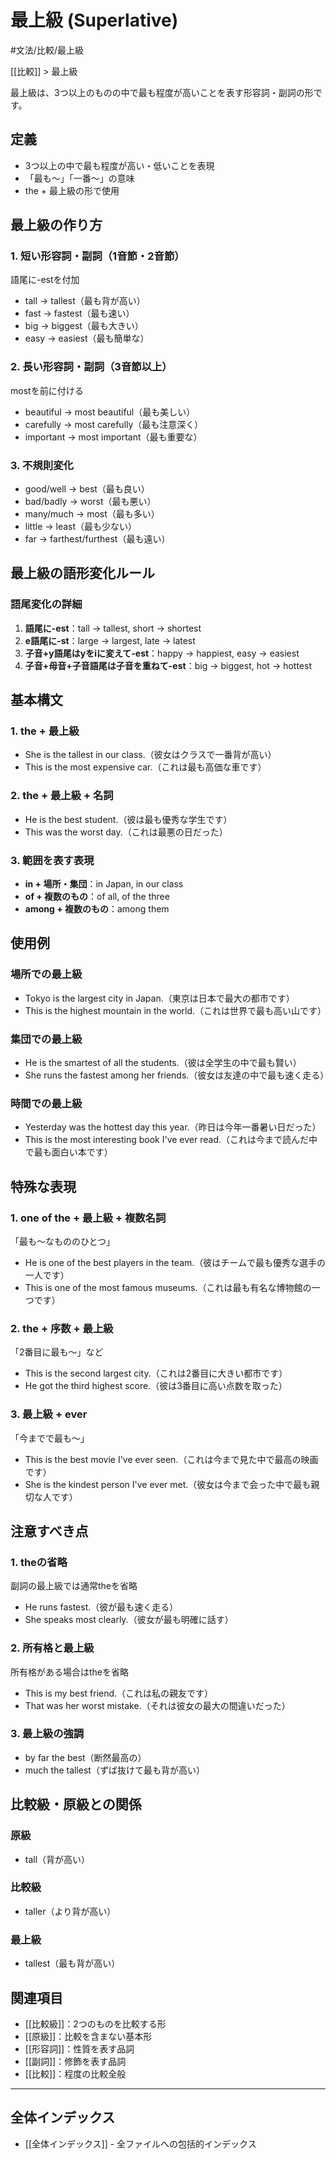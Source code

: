 # 最上級 (Superlative)

#文法/比較/最上級

[[比較]] > 最上級

最上級は、3つ以上のものの中で最も程度が高いことを表す形容詞・副詞の形です。

## 定義
- 3つ以上の中で最も程度が高い・低いことを表現
- 「最も～」「一番～」の意味
- the + 最上級の形で使用

## 最上級の作り方

### 1. 短い形容詞・副詞（1音節・2音節）
語尾に-estを付加
- tall → tallest（最も背が高い）
- fast → fastest（最も速い）
- big → biggest（最も大きい）
- easy → easiest（最も簡単な）

### 2. 長い形容詞・副詞（3音節以上）
mostを前に付ける
- beautiful → most beautiful（最も美しい）
- carefully → most carefully（最も注意深く）
- important → most important（最も重要な）

### 3. 不規則変化
- good/well → best（最も良い）
- bad/badly → worst（最も悪い）
- many/much → most（最も多い）
- little → least（最も少ない）
- far → farthest/furthest（最も遠い）

## 最上級の語形変化ルール

### 語尾変化の詳細
1. **語尾に-est**：tall → tallest, short → shortest
2. **e語尾に-st**：large → largest, late → latest
3. **子音+y語尾はyをiに変えて-est**：happy → happiest, easy → easiest
4. **子音+母音+子音語尾は子音を重ねて-est**：big → biggest, hot → hottest

## 基本構文

### 1. the + 最上級
- She is the tallest in our class.（彼女はクラスで一番背が高い）
- This is the most expensive car.（これは最も高価な車です）

### 2. the + 最上級 + 名詞
- He is the best student.（彼は最も優秀な学生です）
- This was the worst day.（これは最悪の日だった）

### 3. 範囲を表す表現
- **in + 場所・集団**：in Japan, in our class
- **of + 複数のもの**：of all, of the three
- **among + 複数のもの**：among them

## 使用例

### 場所での最上級
- Tokyo is the largest city in Japan.（東京は日本で最大の都市です）
- This is the highest mountain in the world.（これは世界で最も高い山です）

### 集団での最上級
- He is the smartest of all the students.（彼は全学生の中で最も賢い）
- She runs the fastest among her friends.（彼女は友達の中で最も速く走る）

### 時間での最上級
- Yesterday was the hottest day this year.（昨日は今年一番暑い日だった）
- This is the most interesting book I've ever read.（これは今まで読んだ中で最も面白い本です）

## 特殊な表現

### 1. one of the + 最上級 + 複数名詞
「最も～なもののひとつ」
- He is one of the best players in the team.（彼はチームで最も優秀な選手の一人です）
- This is one of the most famous museums.（これは最も有名な博物館の一つです）

### 2. the + 序数 + 最上級
「2番目に最も～」など
- This is the second largest city.（これは2番目に大きい都市です）
- He got the third highest score.（彼は3番目に高い点数を取った）

### 3. 最上級 + ever
「今までで最も～」
- This is the best movie I've ever seen.（これは今まで見た中で最高の映画です）
- She is the kindest person I've ever met.（彼女は今まで会った中で最も親切な人です）

## 注意すべき点

### 1. theの省略
副詞の最上級では通常theを省略
- He runs fastest.（彼が最も速く走る）
- She speaks most clearly.（彼女が最も明確に話す）

### 2. 所有格と最上級
所有格がある場合はtheを省略
- This is my best friend.（これは私の親友です）
- That was her worst mistake.（それは彼女の最大の間違いだった）

### 3. 最上級の強調
- by far the best（断然最高の）
- much the tallest（ずば抜けて最も背が高い）

## 比較級・原級との関係

### 原級
- tall（背が高い）

### 比較級
- taller（より背が高い）

### 最上級
- tallest（最も背が高い）

## 関連項目
- [[比較級]]：2つのものを比較する形
- [[原級]]：比較を含まない基本形
- [[形容詞]]：性質を表す品詞
- [[副詞]]：修飾を表す品詞
- [[比較]]：程度の比較全般

---

## 全体インデックス
- [[全体インデックス]] - 全ファイルへの包括的インデックス 